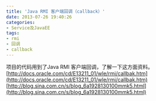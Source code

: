 ```yaml
---
title: 'Java RMI 客户端回调（callback）'
date: 2013-07-26 19:40:26
categories: 
- Service及JavaEE
tags: 
- rmi
- 回调
- callback
---
```

项目的代码用到了Java RMI 客户端回调，了解一下这方面资料。
[http://docs.oracle.com/cd/E13211_01/wle/rmi/callbak.htm](http://docs.oracle.com/cd/E13211_01/wle/rmi/callbak.htm)  
[http://blog.sina.com.cn/s/blog_6a1928130100mmk5.html](http://blog.sina.com.cn/s/blog_6a1928130100mmk5.html)  